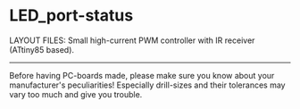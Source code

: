 
LED_port-status
===============

LAYOUT FILES: Small high-current PWM controller with IR receiver (ATtiny85 based). 


---

Before having PC-boards made, please make sure you know about your manufacturer's peculiarities!
Especially drill-sizes and their tolerances may vary too much and give you trouble.

